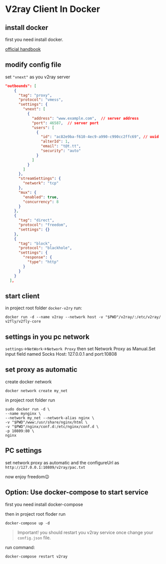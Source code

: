 # V2ray Client In Docker

## install docker

first you need install docker.

[official handbook](https://docs.docker.com/engine/install/ubuntu/)

## modify config file

set `"vnext"` as you v2ray server

```json
"outbounds": [
    {
      "tag": "proxy",
      "protocol": "vmess",
      "settings": {
        "vnext": [
          {
            "address": "www.example.com",  // server address
            "port": 46587,  // server port
            "users": [
              {
                "id": "ac82e9ba-f610-4ec9-a990-c990cc2ffc69", // uuid
                "alterId": 1,
                "email": "t@t.tt",
                "security": "auto"
              }
            ]
          }
        ]
      },
      "streamSettings": {
        "network": "tcp"
      },
      "mux": {
        "enabled": true,
        "concurrency": 8
      }
    },
    {
      "tag": "direct",
      "protocol": "freedom",
      "settings": {}
    },
    {
      "tag": "block",
      "protocol": "blackhole",
      "settings": {
        "response": {
          "type": "http"
        }
      }
    }
  ],
```

## start client

in project root folder `docker-v2ry` run:

```shell
docker run -d --name v2ray --network host -v "$PWD"/v2ray/:/etc/v2ray/ v2fly/v2fly-core
```

## settings in you pc network

`settings`->`NetWork`->`Network Proxy` then set Network Proxy as Manual.Set input field named Socks Host: 127.0.0.1 and port:10808

## set proxy as automatic

create docker network

```shell
docker network create my_net
```

in project root folder run

```shell
sudo docker run -d \
--name mynginx \
--network my_net --network-alias nginx \
-v "$PWD"/www:/usr/share/nginx/html \
-v "$PWD"/nginx/conf.d:/etc/nginx/conf.d \
-p 10809:80 \
nginx
```

## PC settings

set network proxy as automatic and the configureUrl as `http://127.0.0.1:10809/v2ray/pac.txt`

now enjoy freedom😉

## Option: Use docker-compose to start service

first you need install docker-compose

then in project root floder run

```shell
docker-compose up -d
```

> Important! you should restart you v2ray service once change your `config.json` file.

run command:

```shell
docker-compose restart v2ray
```
